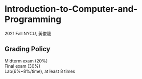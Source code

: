 ﻿# Introduction-to-Computer-and-Programming
2021 Fall NYCU, 黃俊龍

## Grading Policy
Midterm exam (20%) \
Final exam (30%) \
Lab(6%~8%/time), at least 8 times
